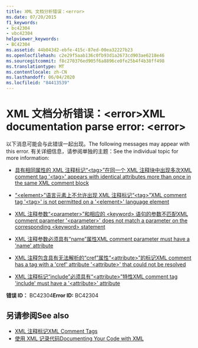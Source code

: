 ```yaml
---
title: XML 文档分析错误：<error>
ms.date: 07/20/2015
f1_keywords:
- bc42304
- vbc42304
helpviewer_keywords:
- BC42304
ms.assetid: 44b043d2-ebfe-415c-87ed-00ea32227b23
ms.openlocfilehash: c2e29f5aab136c0fb93d1a2673cd903ae6218e46
ms.sourcegitcommit: f8c270376ed905f6a8896ce0fe25b4f4b38ff498
ms.translationtype: MT
ms.contentlocale: zh-CN
ms.lasthandoff: 06/04/2020
ms.locfileid: "84413539"
---
```

# <a name="xml-documentation-parse-error-error"></a><span data-ttu-id="9ca4e-102">XML 文档分析错误：\<error></span><span class="sxs-lookup"><span data-stu-id="9ca4e-102">XML documentation parse error: \<error></span></span>
<span data-ttu-id="9ca4e-103">以下消息可能会与此错误一起出现。</span><span class="sxs-lookup"><span data-stu-id="9ca4e-103">The following messages may appear with this error.</span></span> <span data-ttu-id="9ca4e-104">有关详细信息，请参阅单独的主题：</span><span class="sxs-lookup"><span data-stu-id="9ca4e-104">See the individual topic for more information:</span></span>  
  
- [<span data-ttu-id="9ca4e-105">具有相同属性的 XML 注释标记“\<tag>”在同一个 XML 注释块中出现多次</span><span class="sxs-lookup"><span data-stu-id="9ca4e-105">XML comment tag '\<tag>' appears with identical attributes more than once in the same XML comment block</span></span>](bc42305.md)  
  
- [<span data-ttu-id="9ca4e-106">“\<element>”语言元素上不允许出现 XML 注释标记“\<tag>”</span><span class="sxs-lookup"><span data-stu-id="9ca4e-106">XML comment tag '\<tag>' is not permitted on a '\<element>' language element</span></span>](bc42306.md)  
  
- [<span data-ttu-id="9ca4e-107">XML 注释参数“\<parameter>”和相应的 \<keyword> 语句的参数不匹配</span><span class="sxs-lookup"><span data-stu-id="9ca4e-107">XML comment parameter '\<parameter>' does not match a parameter on the corresponding \<keyword> statement</span></span>](bc42307.md)  
  
- [<span data-ttu-id="9ca4e-108">XML 注释参数必须具有“name”属性</span><span class="sxs-lookup"><span data-stu-id="9ca4e-108">XML comment parameter must have a 'name' attribute</span></span>](bc42308.md)  
  
- [<span data-ttu-id="9ca4e-109">XML 注释包含具有无法解析的“cref”属性“\<attribute>”的标记</span><span class="sxs-lookup"><span data-stu-id="9ca4e-109">XML comment has a tag with a 'cref' attribute '\<attribute>' that could not be resolved</span></span>](bc42309.md)  
  
- [<span data-ttu-id="9ca4e-110">XML 注释标记“include”必须具有“\<attribute>”特性</span><span class="sxs-lookup"><span data-stu-id="9ca4e-110">XML comment tag 'include' must have a '\<attribute>' attribute</span></span>](bc42310.md)  
  
 <span data-ttu-id="9ca4e-111">**错误 ID：** BC42304</span><span class="sxs-lookup"><span data-stu-id="9ca4e-111">**Error ID:** BC42304</span></span>  
  
## <a name="see-also"></a><span data-ttu-id="9ca4e-112">另请参阅</span><span class="sxs-lookup"><span data-stu-id="9ca4e-112">See also</span></span>

- [<span data-ttu-id="9ca4e-113">XML 注释标记</span><span class="sxs-lookup"><span data-stu-id="9ca4e-113">XML Comment Tags</span></span>](../language-reference/xmldoc/index.md)
- [<span data-ttu-id="9ca4e-114">使用 XML 记录代码</span><span class="sxs-lookup"><span data-stu-id="9ca4e-114">Documenting Your Code with XML</span></span>](../programming-guide/program-structure/documenting-your-code-with-xml.md)
